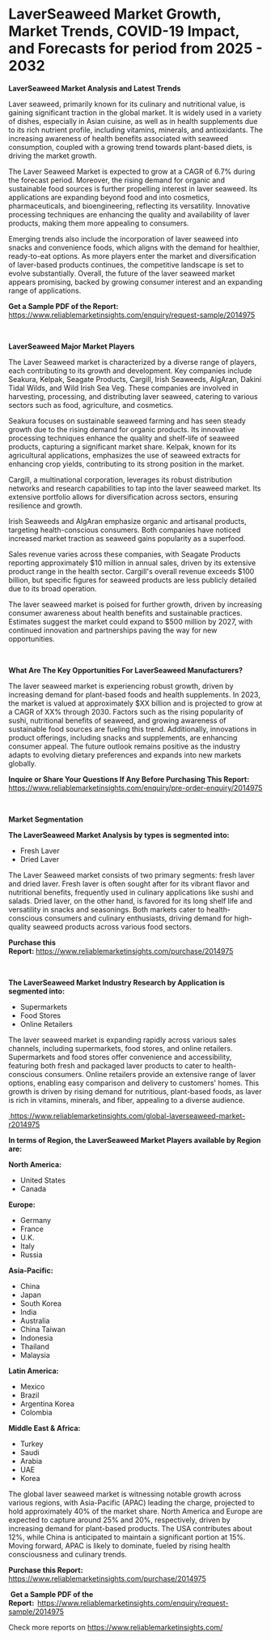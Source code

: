 <p><h1>LaverSeaweed Market Growth, Market Trends, COVID-19 Impact, and Forecasts for period from 2025 - 2032</h1></p><p><strong>LaverSeaweed Market Analysis and Latest Trends</strong></p>
<p><p>Laver seaweed, primarily known for its culinary and nutritional value, is gaining significant traction in the global market. It is widely used in a variety of dishes, especially in Asian cuisine, as well as in health supplements due to its rich nutrient profile, including vitamins, minerals, and antioxidants. The increasing awareness of health benefits associated with seaweed consumption, coupled with a growing trend towards plant-based diets, is driving the market growth.</p><p>The Laver Seaweed Market is expected to grow at a CAGR of 6.7% during the forecast period. Moreover, the rising demand for organic and sustainable food sources is further propelling interest in laver seaweed. Its applications are expanding beyond food and into cosmetics, pharmaceuticals, and bioengineering, reflecting its versatility. Innovative processing techniques are enhancing the quality and availability of laver products, making them more appealing to consumers.</p><p>Emerging trends also include the incorporation of laver seaweed into snacks and convenience foods, which aligns with the demand for healthier, ready-to-eat options. As more players enter the market and diversification of laver-based products continues, the competitive landscape is set to evolve substantially. Overall, the future of the laver seaweed market appears promising, backed by growing consumer interest and an expanding range of applications.</p></p>
<p><strong>Get a Sample PDF of the Report:&nbsp;</strong> <a href="https://www.reliablemarketinsights.com/enquiry/request-sample/2014975?utm_campaign=1948&utm_medium=2&utm_source=Github&utm_content=ia&utm_term=17012025&utm_id=laverseaweed">https://www.reliablemarketinsights.com/enquiry/request-sample/2014975</a></p>
<p>&nbsp;</p>
<p><strong>LaverSeaweed Major Market Players</strong></p>
<p><p>The Laver Seaweed market is characterized by a diverse range of players, each contributing to its growth and development. Key companies include Seakura, Kelpak, Seagate Products, Cargill, Irish Seaweeds, AlgAran, Dakini Tidal Wilds, and Wild Irish Sea Veg. These companies are involved in harvesting, processing, and distributing laver seaweed, catering to various sectors such as food, agriculture, and cosmetics.</p><p>Seakura focuses on sustainable seaweed farming and has seen steady growth due to the rising demand for organic products. Its innovative processing techniques enhance the quality and shelf-life of seaweed products, capturing a significant market share. Kelpak, known for its agricultural applications, emphasizes the use of seaweed extracts for enhancing crop yields, contributing to its strong position in the market.</p><p>Cargill, a multinational corporation, leverages its robust distribution networks and research capabilities to tap into the laver seaweed market. Its extensive portfolio allows for diversification across sectors, ensuring resilience and growth.</p><p>Irish Seaweeds and AlgAran emphasize organic and artisanal products, targeting health-conscious consumers. Both companies have noticed increased market traction as seaweed gains popularity as a superfood.</p><p>Sales revenue varies across these companies, with Seagate Products reporting approximately $10 million in annual sales, driven by its extensive product range in the health sector. Cargill's overall revenue exceeds $100 billion, but specific figures for seaweed products are less publicly detailed due to its broad operation.</p><p>The laver seaweed market is poised for further growth, driven by increasing consumer awareness about health benefits and sustainable practices. Estimates suggest the market could expand to $500 million by 2027, with continued innovation and partnerships paving the way for new opportunities.</p></p>
<p>&nbsp;</p>
<p><strong>What Are The Key Opportunities For LaverSeaweed Manufacturers?</strong></p>
<p><p>The laver seaweed market is experiencing robust growth, driven by increasing demand for plant-based foods and health supplements. In 2023, the market is valued at approximately $XX billion and is projected to grow at a CAGR of XX% through 2030. Factors such as the rising popularity of sushi, nutritional benefits of seaweed, and growing awareness of sustainable food sources are fueling this trend. Additionally, innovations in product offerings, including snacks and supplements, are enhancing consumer appeal. The future outlook remains positive as the industry adapts to evolving dietary preferences and expands into new markets globally.</p></p>
<p><strong>Inquire or Share Your Questions If Any Before Purchasing This Report:</strong> <a href="https://www.reliablemarketinsights.com/enquiry/pre-order-enquiry/2014975?utm_campaign=1948&utm_medium=2&utm_source=Github&utm_content=ia&utm_term=17012025&utm_id=laverseaweed">https://www.reliablemarketinsights.com/enquiry/pre-order-enquiry/2014975</a></p>
<p>&nbsp;</p>
<p><strong>Market Segmentation</strong></p>
<p><strong>The LaverSeaweed Market Analysis by types is segmented into:</strong></p>
<p><ul><li>Fresh Laver</li><li>Dried Laver</li></ul></p>
<p><p>The Laver Seaweed market consists of two primary segments: fresh laver and dried laver. Fresh laver is often sought after for its vibrant flavor and nutritional benefits, frequently used in culinary applications like sushi and salads. Dried laver, on the other hand, is favored for its long shelf life and versatility in snacks and seasonings. Both markets cater to health-conscious consumers and culinary enthusiasts, driving demand for high-quality seaweed products across various food sectors.</p></p>
<p><strong>Purchase this Report:&nbsp;</strong><a href="https://www.reliablemarketinsights.com/purchase/2014975?utm_campaign=1948&utm_medium=2&utm_source=Github&utm_content=ia&utm_term=17012025&utm_id=laverseaweed">https://www.reliablemarketinsights.com/purchase/2014975</a></p>
<p>&nbsp;</p>
<p><strong>The LaverSeaweed Market Industry Research by Application is segmented into:</strong></p>
<p><ul><li>Supermarkets</li><li>Food Stores</li><li>Online Retailers</li></ul></p>
<p><p>The laver seaweed market is expanding rapidly across various sales channels, including supermarkets, food stores, and online retailers. Supermarkets and food stores offer convenience and accessibility, featuring both fresh and packaged laver products to cater to health-conscious consumers. Online retailers provide an extensive range of laver options, enabling easy comparison and delivery to customers' homes. This growth is driven by rising demand for nutritious, plant-based foods, as laver is rich in vitamins, minerals, and fiber, appealing to a diverse audience.</p></p>
<p><a href="https://www.reliablemarketinsights.com/global-laverseaweed-market-r2014975?utm_campaign=1948&utm_medium=2&utm_source=Github&utm_content=ia&utm_term=17012025&utm_id=laverseaweed">&nbsp;https://www.reliablemarketinsights.com/global-laverseaweed-market-r2014975</a></p>
<p><strong>In terms of Region, the LaverSeaweed Market Players available by Region are:</strong></p>
<p>
    <p> <strong> North America: </strong>
        <ul>
            <li>United States</li>
            <li>Canada</li>
        </ul>
        </p> 
    <p> <strong> Europe: </strong>
        <ul>
            <li>Germany</li>
            <li>France</li>
            <li>U.K.</li>
            <li>Italy</li>
            <li>Russia</li>
        </ul>
        </p> 
    <p> <strong> Asia-Pacific: </strong>
        <ul>
            <li>China</li>
            <li>Japan</li>
            <li>South Korea</li>
            <li>India</li>
            <li>Australia</li>
            <li>China Taiwan</li>
            <li>Indonesia</li>
            <li>Thailand</li>
            <li>Malaysia</li>
        </ul>
        </p> 
    <p> <strong> Latin America: </strong>
        <ul>
            <li>Mexico</li>
            <li>Brazil</li>
            <li>Argentina Korea</li>
            <li>Colombia</li>
        </ul>
        </p> 
    <p> <strong> Middle East & Africa: </strong>
        <ul>
            <li>Turkey</li>
            <li>Saudi</li>
            <li>Arabia</li>
            <li>UAE</li>
            <li>Korea</li>
        </ul>
    </p>
    </p>
<p><p>The global laver seaweed market is witnessing notable growth across various regions, with Asia-Pacific (APAC) leading the charge, projected to hold approximately 40% of the market share. North America and Europe are expected to capture around 25% and 20%, respectively, driven by increasing demand for plant-based products. The USA contributes about 12%, while China is anticipated to maintain a significant portion at 15%. Moving forward, APAC is likely to dominate, fueled by rising health consciousness and culinary trends.</p></p>
<p><strong>Purchase this Report: </strong><a href="https://www.reliablemarketinsights.com/purchase/2014975?utm_campaign=1948&utm_medium=2&utm_source=Github&utm_content=ia&utm_term=17012025&utm_id=laverseaweed">https://www.reliablemarketinsights.com/purchase/2014975</a></p>
<p>&nbsp;<strong>Get a Sample PDF of the Report:&nbsp;&nbsp;</strong><a href="https://www.reliablemarketinsights.com/enquiry/request-sample/2014975?utm_campaign=1948&utm_medium=2&utm_source=Github&utm_content=ia&utm_term=17012025&utm_id=laverseaweed">https://www.reliablemarketinsights.com/enquiry/request-sample/2014975</a></p>
<p><strong></strong></p>
<p>Check more reports on <a href="https://www.reliablemarketinsights.com/?utm_campaign=1948&utm_medium=2&utm_source=Github&utm_content=ia&utm_term=17012025&utm_id=laverseaweed">https://www.reliablemarketinsights.com/</a></p>